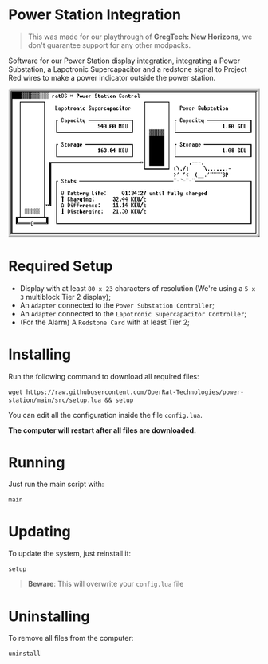 
# Power Station Integration

> This was made for our playthrough of **GregTech: New Horizons**, we don't guarantee support for any other modpacks.

Software for our Power Station display integration, integrating a Power Substation, a Lapotronic Supercapacitor and a redstone signal to Project Red wires to make a power indicator outside the power station.

![](/img/interface.png)

# Required Setup

- Display with at least `80 x 23` characters of resolution (We're using a `5 x 3` multiblock Tier 2 display);
- An `Adapter` connected to the `Power Substation Controller`;
- An `Adapter` connected to the `Lapotronic Supercapacitor Controller`;
- (For the Alarm) A `Redstone Card` with at least Tier 2;

# Installing
Run the following command to download all required files:
```
wget https://raw.githubusercontent.com/OperRat-Technologies/power-station/main/src/setup.lua && setup
```

You can edit all the configuration inside the file `config.lua`.

**The computer will restart after all files are downloaded.**


# Running
Just run the main script with:
```
main
```

# Updating
To update the system, just reinstall it:
```
setup
```
> **Beware**: This will overwrite your `config.lua` file

# Uninstalling
To remove all files from the computer:
```
uninstall
```